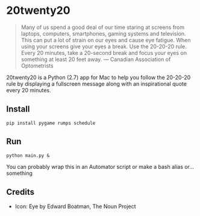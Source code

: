 # 20twenty20
>Many of us spend a good deal of our time staring at screens from laptops, computers, smartphones, gaming systems and television. This can put a lot of strain on our eyes and cause eye fatigue. When using your screens give your eyes a break.
>Use the 20-20-20 rule. Every 20 minutes, take a 20-second break and focus your eyes on something at least 20 feet away.
&mdash; Canadian Association of Optometrists

20twenty20 is a Python (2.7) app for Mac to help you follow the 20-20-20 rule by displaying a fullscreen message along with an inspirational quote every 20 minutes. 

## Install
`pip install pygame rumps schedule`

## Run
`python main.py &`

You can probably wrap this in an Automator script or make a bash alias or... something

## Credits
- Icon: Eye by Edward Boatman, The Noun Project
